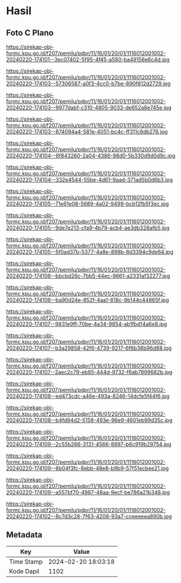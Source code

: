 # Hasil

## Foto C Plano

https://sirekap-obj-formc.kpu.go.id/f207/pemilu/pdpr/11/16/01/20/01/1116012001002-20240220-174101--3ec07402-5f95-4f45-a580-ba49156e6c4d.jpg

https://sirekap-obj-formc.kpu.go.id/f207/pemilu/pdpr/11/16/01/20/01/1116012001002-20240220-174103--57306587-a0f3-4cc0-b7be-890f812d2729.jpg

https://sirekap-obj-formc.kpu.go.id/f207/pemilu/pdpr/11/16/01/20/01/1116012001002-20240220-174103--9977dabf-c310-4805-9033-de652a8e745e.jpg

https://sirekap-obj-formc.kpu.go.id/f207/pemilu/pdpr/11/16/01/20/01/1116012001002-20240220-174103--874094a4-581e-4051-bc4c-ff311c6db276.jpg

https://sirekap-obj-formc.kpu.go.id/f207/pemilu/pdpr/11/16/01/20/01/1116012001002-20240220-174104--6f843260-2a04-4386-98d0-5b330d9d0d9c.jpg

https://sirekap-obj-formc.kpu.go.id/f207/pemilu/pdpr/11/16/01/20/01/1116012001002-20240220-174104--332e4544-55be-4d61-9aad-371ad5b0d6b3.jpg

https://sirekap-obj-formc.kpu.go.id/f207/pemilu/pdpr/11/16/01/20/01/1116012001002-20240220-174105--71e61e08-5689-4a02-9499-bcb12fb5f3ec.jpg

https://sirekap-obj-formc.kpu.go.id/f207/pemilu/pdpr/11/16/01/20/01/1116012001002-20240220-174105--9de7e213-cfa9-4b79-acb4-ae3db328afb5.jpg

https://sirekap-obj-formc.kpu.go.id/f207/pemilu/pdpr/11/16/01/20/01/1116012001002-20240220-174105--5f0ad37b-5377-4a8e-898b-8d3394c9de64.jpg

https://sirekap-obj-formc.kpu.go.id/f207/pemilu/pdpr/11/16/01/20/01/1116012001002-20240220-174106--bbcbd26c-7bb5-44ec-9661-a2331af32277.jpg

https://sirekap-obj-formc.kpu.go.id/f207/pemilu/pdpr/11/16/01/20/01/1116012001002-20240220-174106--ba90d24e-852f-4aa1-818c-9b144c44865f.jpg

https://sirekap-obj-formc.kpu.go.id/f207/pemilu/pdpr/11/16/01/20/01/1116012001002-20240220-174107--9831e9ff-70be-4a34-9854-ab1fbd14a6e8.jpg

https://sirekap-obj-formc.kpu.go.id/f207/pemilu/pdpr/11/16/01/20/01/1116012001002-20240220-174107--b3a29858-42f6-4739-9217-6f6b38b96d88.jpg

https://sirekap-obj-formc.kpu.go.id/f207/pemilu/pdpr/11/16/01/20/01/1116012001002-20240220-174107--2aec2c79-eb85-444d-9732-f6ab7899682b.jpg

https://sirekap-obj-formc.kpu.go.id/f207/pemilu/pdpr/11/16/01/20/01/1116012001002-20240220-174108--ed473cdc-a46e-493a-8246-14dcfe5f44f6.jpg

https://sirekap-obj-formc.kpu.go.id/f207/pemilu/pdpr/11/16/01/20/01/1116012001002-20240220-174108--b4fd94d2-5158-493e-96e9-4601eb99d35c.jpg

https://sirekap-obj-formc.kpu.go.id/f207/pemilu/pdpr/11/16/01/20/01/1116012001002-20240220-174109--2c55b266-3131-4566-8897-b6c919b29754.jpg

https://sirekap-obj-formc.kpu.go.id/f207/pemilu/pdpr/11/16/01/20/01/1116012001002-20240220-174109--8b04f3fc-8ebb-48e8-b9b9-57f51ecbee21.jpg

https://sirekap-obj-formc.kpu.go.id/f207/pemilu/pdpr/11/16/01/20/01/1116012001002-20240220-174109--a557bf70-4987-48aa-9ecf-be786a21b348.jpg

https://sirekap-obj-formc.kpu.go.id/f207/pemilu/pdpr/11/16/01/20/01/1116012001002-20240220-174102--8c7d3c28-7f63-4206-93a7-cceeeeea890b.jpg


## Metadata

| Key        | Value               |
| ---------- | ------------------- |
| Time Stamp | 2024-02-20 18:03:18 |
| Kode Dapil | 1102                |



